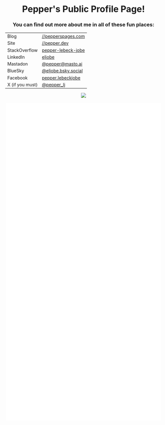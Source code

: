<h1 align="center">Pepper's Public Profile Page!</h1>
<h3 align="center">You can find out more about me in all of these fun places:</h3>
<p align="center">
  <table>
    <tr>
	  <td>Blog</td>
	  <td><a href="https://pepperspages.com">//pepperspages.com</a></td>
    </tr>
	<tr>
	  <td>Site</td>
	  <td><a href="https://pepper.dev">//pepper.dev</a></td>
	</tr>
	<tr>
	  <td>StackOverflow</td>
	  <td><a href="https://stackoverflow.com/users/95724/pepper-lebeck-jobe">pepper-lebeck-jobe</a></td>
	</tr>
	<tr>
	  <td>LinkedIn</td>
	  <td><a href="https://www.linkedin.com/in/eljobe/">eljobe</a></td>
	</tr>
	<tr>
	  <td>Mastadon</td>
	  <td><a href="https://masto.ai/@pepper">@pepper@masto.ai</a></td>
	</tr>
    <tr>
	  <td>BlueSky</td>
	  <td><a href="https://bsky.app/profile/eljobe.bsky.social">@eljobe.bsky.social</a></td>
    </tr>
    <tr>
	  <td>Facebook</td>
	  <td><a href="https://www.facebook.com/pepper.lebeckjobe">pepper.lebeckjobe</a></td>
    </tr>
    <tr>
	  <td>X (if you must)</td>
	  <td><a href="https://x.com/pepper_lj">@pepper_lj</a></td>
    </tr>
</table>
</p>
<p align="center">
  <a href="https://hits.seeyoufarm.com">
    <img src="https://hits.seeyoufarm.com/api/count/incr/badge.svg?url=https%3A%2F%2Fgithub.com%2Feljobe%2Fhit-counter&count_bg=%23A6DA95&title_bg=%23181926&icon=github.svg&icon_color=%23C6A0F6&title=Views+since+2024%2F11%2F29&edge_flat=false"/>
  </a>
</p>
<p align="center">
  <a href="https://github.com/eljobe?tab=repositories&type=source"><img src="./github-metrics.svg" /></a>
</p>

